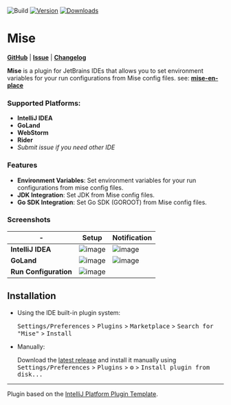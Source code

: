 ![Build](https://github.com/134130/intellij-mise/workflows/Build/badge.svg)
[![Version](https://img.shields.io/jetbrains/plugin/v/24904-mise.svg)](https://plugins.jetbrains.com/plugin/24904-mise)
[![Downloads](https://img.shields.io/jetbrains/plugin/d/24904-mise.svg)](https://plugins.jetbrains.com/plugin/24904-mise)

<!-- Plugin description -->
# Mise

**[GitHub](https://github.com/134130/intellij-mise)** | **[Issue](https://github.com/134130/intellij-mise/issues)** | **[Changelog](https://github.com/134130/intellij-mise/blob/main/CHANGELOG.md)**

**Mise** is a plugin for JetBrains IDEs that allows you to set environment variables for your run configurations
from Mise config files. see: **[mise-en-place](https://mise.jdx.dev)**

### Supported Platforms:
- **IntelliJ IDEA**
- **GoLand**
- **WebStorm**
- **Rider**
- _Submit issue if you need other IDE_

### Features
- **Environment Variables**: Set environment variables for your run configurations from mise config files.
- **JDK Integration**: Set JDK from Mise config files.
- **Go SDK Integration**: Set Go SDK (GOROOT) from Mise config files.


<!-- Plugin description end -->

### Screenshots

| -                     | Setup                                                                                     | Notification                                                                              |
|-----------------------|-------------------------------------------------------------------------------------------|-------------------------------------------------------------------------------------------|
| **IntelliJ IDEA**     | ![image](https://github.com/user-attachments/assets/913911fe-19ec-4754-b1e0-31650e14fff0) | ![image](https://github.com/user-attachments/assets/a406ae15-20da-4044-a8c6-3f5f938e16f7) |
| **GoLand**            | ![image](https://github.com/user-attachments/assets/4a51b036-f2b3-48e9-b85d-eb114ea1af7c) | ![image](https://github.com/user-attachments/assets/e72fa0ac-4dc1-44ff-ac18-08883d0f9ede) |
| **Run Configuration** | ![image](https://github.com/user-attachments/assets/2ad4239e-fd05-4291-8844-441dc47ffe11) |                                                                                           | 

## Installation

- Using the IDE built-in plugin system:
  
  <kbd>Settings/Preferences</kbd> > <kbd>Plugins</kbd> > <kbd>Marketplace</kbd> > <kbd>Search for "Mise"</kbd> >
  <kbd>Install</kbd>
  
- Manually:

  Download the [latest release](https://github.com/134130/mise/releases/latest) and install it manually using
  <kbd>Settings/Preferences</kbd> > <kbd>Plugins</kbd> > <kbd>⚙️</kbd> > <kbd>Install plugin from disk...</kbd>


---
Plugin based on the [IntelliJ Platform Plugin Template][template].

[template]: https://github.com/JetBrains/intellij-platform-plugin-template
[docs:plugin-description]: https://plugins.jetbrains.com/docs/intellij/plugin-user-experience.html#plugin-description-and-presentation
